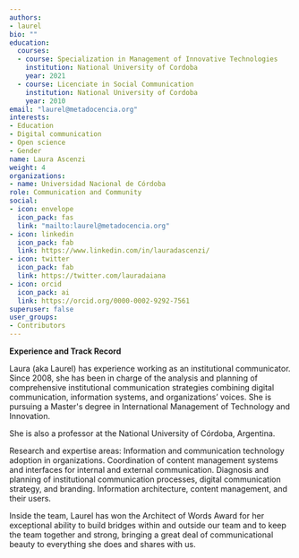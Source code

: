 ```yaml
---
authors:
- laurel
bio: ""
education:
  courses:
  - course: Specialization in Management of Innovative Technologies
    institution: National University of Cordoba
    year: 2021
  - course: Licenciate in Social Communication
    institution: National University of Cordoba
    year: 2010
email: "laurel@metadocencia.org"
interests:
- Education
- Digital communication
- Open science
- Gender
name: Laura Ascenzi
weight: 4
organizations:
- name: Universidad Nacional de Córdoba
role: Communication and Community
social:
- icon: envelope
  icon_pack: fas
  link: "mailto:laurel@metadocencia.org"
- icon: linkedin
  icon_pack: fab
  link: https://www.linkedin.com/in/lauradascenzi/
- icon: twitter
  icon_pack: fab
  link: https://twitter.com/lauradaiana
- icon: orcid
  icon_pack: ai
  link: https://orcid.org/0000-0002-9292-7561
superuser: false
user_groups:
- Contributors
---
```

**Experience and Track Record**

Laura (aka Laurel) has experience working as an institutional communicator. Since 2008, she has been in charge of the analysis and planning of comprehensive institutional communication strategies combining digital communication, information systems, and organizations’ voices. She is pursuing a Master's degree in International Management of Technology and Innovation.

She is also a professor at the National University of Córdoba, Argentina.

Research and expertise areas: Information and communication technology adoption in organizations. Coordination of content management systems and interfaces for internal and external communication. Diagnosis and planning of institutional communication processes, digital communication strategy, and branding. Information architecture, content management, and their users.

Inside the team, Laurel has won the Architect of Words Award for her exceptional ability to build bridges within and outside our team and to keep the team together and strong, bringing a great deal of communicational beauty to everything she does and shares with us.
